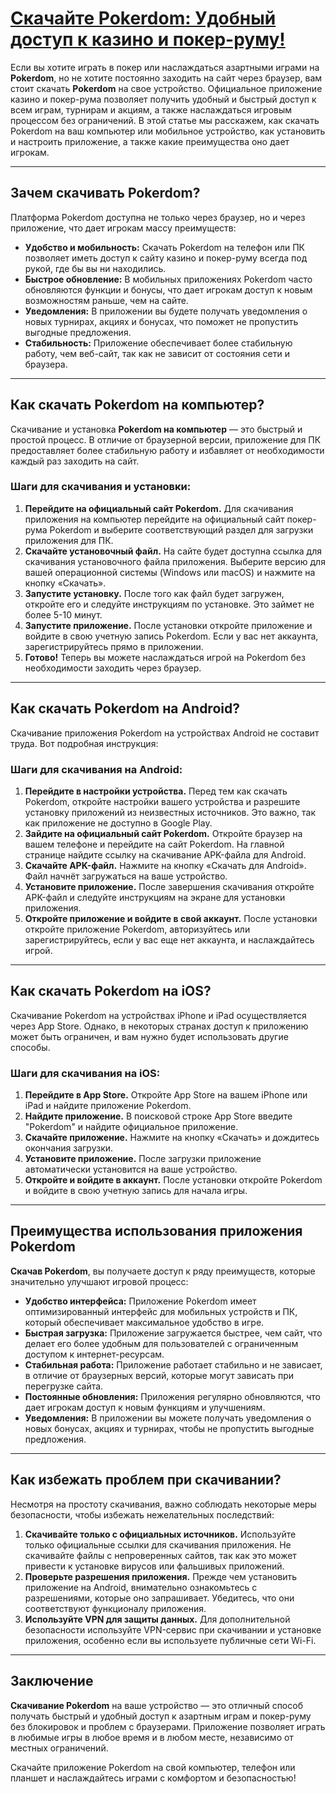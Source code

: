 # [Скачайте Pokerdom: Удобный доступ к казино и покер-руму!](https://brandplay.link/4k77v2yx)

Если вы хотите играть в покер или наслаждаться азартными играми на **Pokerdom**, но не хотите постоянно заходить на сайт через браузер, вам стоит скачать **Pokerdom** на свое устройство. Официальное приложение казино и покер-рума позволяет получить удобный и быстрый доступ к всем играм, турнирам и акциям, а также наслаждаться игровым процессом без ограничений. В этой статье мы расскажем, как скачать Pokerdom на ваш компьютер или мобильное устройство, как установить и настроить приложение, а также какие преимущества оно дает игрокам.

***

## Зачем скачивать Pokerdom?

Платформа Pokerdom доступна не только через браузер, но и через приложение, что дает игрокам массу преимуществ:

* **Удобство и мобильность:** Скачать Pokerdom на телефон или ПК позволяет иметь доступ к сайту казино и покер-руму всегда под рукой, где бы вы ни находились.
* **Быстрое обновление:** В мобильных приложениях Pokerdom часто обновляются функции и бонусы, что дает игрокам доступ к новым возможностям раньше, чем на сайте.
* **Уведомления:** В приложении вы будете получать уведомления о новых турнирах, акциях и бонусах, что поможет не пропустить выгодные предложения.
* **Стабильность:** Приложение обеспечивает более стабильную работу, чем веб-сайт, так как не зависит от состояния сети и браузера.

***

## Как скачать Pokerdom на компьютер?

Скачивание и установка **Pokerdom на компьютер** — это быстрый и простой процесс. В отличие от браузерной версии, приложение для ПК предоставляет более стабильную работу и избавляет от необходимости каждый раз заходить на сайт.

### Шаги для скачивания и установки:

1. **Перейдите на официальный сайт Pokerdom.**
   Для скачивания приложения на компьютер перейдите на официальный сайт покер-рума Pokerdom и выберите соответствующий раздел для загрузки приложения для ПК.
2. **Скачайте установочный файл.**
   На сайте будет доступна ссылка для скачивания установочного файла приложения. Выберите версию для вашей операционной системы (Windows или macOS) и нажмите на кнопку «Скачать».
3. **Запустите установку.**
   После того как файл будет загружен, откройте его и следуйте инструкциям по установке. Это займет не более 5-10 минут.
4. **Запустите приложение.**
   После установки откройте приложение и войдите в свою учетную запись Pokerdom. Если у вас нет аккаунта, зарегистрируйтесь прямо в приложении.
5. **Готово!**
   Теперь вы можете наслаждаться игрой на Pokerdom без необходимости заходить через браузер.

***

## Как скачать Pokerdom на Android?

Скачивание приложения Pokerdom на устройствах Android не составит труда. Вот подробная инструкция:

### Шаги для скачивания на Android:

1. **Перейдите в настройки устройства.**
   Перед тем как скачать Pokerdom, откройте настройки вашего устройства и разрешите установку приложений из неизвестных источников. Это важно, так как приложение не доступно в Google Play.
2. **Зайдите на официальный сайт Pokerdom.**
   Откройте браузер на вашем телефоне и перейдите на сайт Pokerdom. На главной странице найдите ссылку на скачивание APK-файла для Android.
3. **Скачайте APK-файл.**
   Нажмите на кнопку «Скачать для Android». Файл начнёт загружаться на ваше устройство.
4. **Установите приложение.**
   После завершения скачивания откройте APK-файл и следуйте инструкциям на экране для установки приложения.
5. **Откройте приложение и войдите в свой аккаунт.**
   После установки откройте приложение Pokerdom, авторизуйтесь или зарегистрируйтесь, если у вас еще нет аккаунта, и наслаждайтесь игрой.

***

## Как скачать Pokerdom на iOS?

Скачивание Pokerdom на устройствах iPhone и iPad осуществляется через App Store. Однако, в некоторых странах доступ к приложению может быть ограничен, и вам нужно будет использовать другие способы.

### Шаги для скачивания на iOS:

1. **Перейдите в App Store.**
   Откройте App Store на вашем iPhone или iPad и найдите приложение Pokerdom.
2. **Найдите приложение.**
   В поисковой строке App Store введите "Pokerdom" и найдите официальное приложение.
3. **Скачайте приложение.**
   Нажмите на кнопку «Скачать» и дождитесь окончания загрузки.
4. **Установите приложение.**
   После загрузки приложение автоматически установится на ваше устройство.
5. **Откройте и войдите в аккаунт.**
   После установки откройте Pokerdom и войдите в свою учетную запись для начала игры.

***

## Преимущества использования приложения Pokerdom

**Скачав Pokerdom**, вы получаете доступ к ряду преимуществ, которые значительно улучшают игровой процесс:

* **Удобство интерфейса:** Приложение Pokerdom имеет оптимизированный интерфейс для мобильных устройств и ПК, который обеспечивает максимальное удобство в игре.
* **Быстрая загрузка:** Приложение загружается быстрее, чем сайт, что делает его более удобным для пользователей с ограниченным доступом к интернет-ресурсам.
* **Стабильная работа:** Приложение работает стабильно и не зависает, в отличие от браузерных версий, которые могут зависать при перегрузке сайта.
* **Постоянные обновления:** Приложения регулярно обновляются, что дает игрокам доступ к новым функциям и улучшениям.
* **Уведомления:** В приложении вы можете получать уведомления о новых бонусах, акциях и турнирах, чтобы не пропустить выгодные предложения.

***

## Как избежать проблем при скачивании?

Несмотря на простоту скачивания, важно соблюдать некоторые меры безопасности, чтобы избежать нежелательных последствий:

1. **Скачивайте только с официальных источников.**
   Используйте только официальные ссылки для скачивания приложения. Не скачивайте файлы с непроверенных сайтов, так как это может привести к установке вирусов или фальшивых приложений.
2. **Проверьте разрешения приложения.**
   Прежде чем установить приложение на Android, внимательно ознакомьтесь с разрешениями, которые оно запрашивает. Убедитесь, что они соответствуют функционалу приложения.
3. **Используйте VPN для защиты данных.**
   Для дополнительной безопасности используйте VPN-сервис при скачивании и установке приложения, особенно если вы используете публичные сети Wi-Fi.

***

## Заключение

**Скачивание Pokerdom** на ваше устройство — это отличный способ получать быстрый и удобный доступ к азартным играм и покер-руму без блокировок и проблем с браузерами. Приложение позволяет играть в любимые игры в любое время и в любом месте, независимо от местных ограничений.

Скачайте приложение Pokerdom на свой компьютер, телефон или планшет и наслаждайтесь играми с комфортом и безопасностью!
